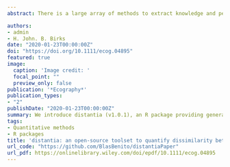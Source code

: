 ```yaml
---
abstract: There is a large array of methods to extract knowledge and perform ecological forecasting from ecological time‐series. However, in spite of its importance for data‐mining, pattern‐matching and ecological synthesis, methods to assess their similarity are scarce. We introduce distantia (v1.0.1), an R package providing general toolset to quantify dissimilarity between ecological time‐series, independently of their regularity and number of samples. The functions in distantia provide the means to compute dissimilarity scores by time and by shape and assess their significance, evaluate the partial contribution of each variable to dissimilarity, and align or combine sequences by similarity. We evaluate the sensitivity of the dissimilarity metrics implemented in distantia, describe its structure and functionality, and showcase its applications with two examples. Particularly, we evaluate how geographic factors drive the dissimilarity between nine pollen sequences dated to the Last Interglacial, and compare the temporal dynamics of climate and enhanced vegetation index of three stands across the range of the European beech. We expect this package may enhance the capabilities of researchers from different fields to explore dissimilarity patterns between multivariate ecological time‐series, and aid in generating and testing new hypotheses on why the temporal dynamics of complex‐systems changes over space and time.

authors:
- admin
- H. John. B. Birks
date: "2020-01-23T00:00:00Z"
doi: "https://doi.org/10.1111/ecog.04895"
featured: true
image:
  caption: 'Image credit: '
  focal_point: ""
  preview_only: false
publication: '*Ecography*'
publication_types:
- "2"
publishDate: "2020-01-23T00:00:00Z"
summary: We introduce distantia (v1.0.1), an R package providing general toolset to quantify dissimilarity between ecological time‐series, independently of their regularity and number of samples. The functions in distantia provide the means to compute dissimilarity scores by time and by shape and assess their significance, evaluate the partial contribution of each variable to dissimilarity, and align or combine sequences by similarity.
tags:
- Quantitative methods
- R packages
title: 'distantia: an open‐source toolset to quantify dissimilarity between multivariate ecological time‐series'
url_code: "https://github.com/BlasBenito/distantiaPaper"
url_pdf: https://onlinelibrary.wiley.com/doi/epdf/10.1111/ecog.04895
---
```


